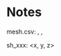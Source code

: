 # Notes

mesh.csv: 
<index of first vertic in sh_XXX>, <index of second vertic in sh_XXX>, <index of thirdvertic in sh_XXX>

sh_xxx:
<x, y, z>
